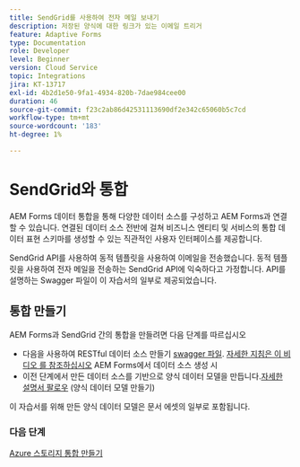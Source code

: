 ```yaml
---
title: SendGrid를 사용하여 전자 메일 보내기
description: 저장된 양식에 대한 링크가 있는 이메일 트리거
feature: Adaptive Forms
type: Documentation
role: Developer
level: Beginner
version: Cloud Service
topic: Integrations
jira: KT-13717
exl-id: 4b2d1e50-9fa1-4934-820b-7dae984cee00
duration: 46
source-git-commit: f23c2ab86d42531113690df2e342c65060b5c7cd
workflow-type: tm+mt
source-wordcount: '183'
ht-degree: 1%

---
```


# SendGrid와 통합

AEM Forms 데이터 통합을 통해 다양한 데이터 소스를 구성하고 AEM Forms과 연결할 수 있습니다. 연결된 데이터 소스 전반에 걸쳐 비즈니스 엔티티 및 서비스의 통합 데이터 표현 스키마를 생성할 수 있는 직관적인 사용자 인터페이스를 제공합니다.

SendGrid API를 사용하여 동적 템플릿을 사용하여 이메일을 전송했습니다. 동적 템플릿을 사용하여 전자 메일을 전송하는 SendGrid API에 익숙하다고 가정합니다. API를 설명하는 Swagger 파일이 이 자습서의 일부로 제공되었습니다.

## 통합 만들기

AEM Forms과 SendGrid 간의 통합을 만들려면 다음 단계를 따르십시오

* 다음을 사용하여 RESTful 데이터 소스 만들기 [swagger 파일](./assets/SendGridWithDynamicTemplate.yaml). [자세한 지침은 이 비디오 를 참조하십시오](https://experienceleague.adobe.com/docs/experience-manager-learn/forms/ic-web-channel-tutorial/parttwo.html) AEM Forms에서 데이터 소스 생성 시
* 이전 단계에서 만든 데이터 소스를 기반으로 양식 데이터 모델을 만듭니다.[자세한 설명서 팔로우](https://experienceleague.adobe.com/docs/experience-manager-cloud-service/content/forms/integrate/use-form-data-model/create-form-data-models.html) (양식 데이터 모델 만들기)

이 자습서를 위해 만든 양식 데이터 모델은 문서 에셋의 일부로 포함됩니다.

### 다음 단계

[Azure 스토리지 통합 만들기](./create-fdm.md)
